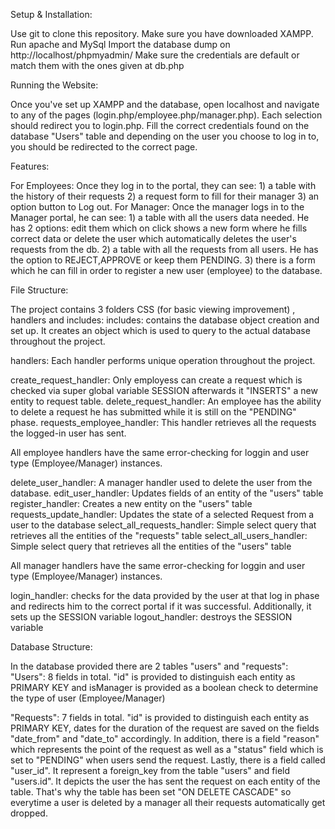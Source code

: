 Setup & Installation:

Use git to clone this repository.
Make sure you have downloaded XAMPP.
Run apache and MySql
Import the database dump on  http://localhost/phpmyadmin/
Make sure the credentials are default or match them with the ones given at db.php

Running the Website:

Once you've set up XAMPP and the database, open localhost and navigate to any of the pages (login.php/employee.php/manager.php).
Each selection should redirect you to login.php. Fill the correct credentials found on the database "Users" table
and depending on the user you choose to log in to, you should be redirected to the correct page.

Features:

  For Employees: 
      Once they log in to the portal, they can see:
      1) a table with the history of their requests
      2) a request form to fill for their manager
      3) an option button to Log out.
  For Manager:
    Once the manager logs in to the Manager portal, he can see:
    1) a table with all the users data needed. He has 2 options: edit them which on click shows a new form where he fills correct data
                                                                or delete the user which automatically deletes the user's requests from the db.
    2) a table with all the requests from all users. He has the option to REJECT,APPROVE or keep them PENDING.
    3) there is a form which he can fill in order to register a new user (employee) to the database.
    
File Structure:

The project contains 3 folders CSS (for basic viewing improvement) , handlers and includes:
includes: contains the database object creation and set up. It creates an object which is used to 
query to the actual database throughout the project.

handlers: Each handler performs unique operation throughout the project.

  create_request_handler: Only employess can create a request which is checked via super global variable SESSION
                          afterwards it "INSERTS" a new entity to request table.
  delete_request_handler: An employee has the ability to delete a request he has submitted while it is still on the "PENDING" phase.
  requests_employee_handler: This handler retrieves all the requests the logged-in user has sent.
    
  All employee handlers have the same error-checking for loggin and user type (Employee/Manager) instances.
    
  delete_user_handler: A manager handler used to delete the user from the database.
  edit_user_handler: Updates fields of an entity of the "users" table
  register_handler: Creates a new entity on the "users" table
  requests_update_handler: Updates the state of a selected Request from a user to the database
  select_all_requests_handler: Simple select query that retrieves all the entities of the "requests" table
  select_all_users_handler: Simple select query that retrieves all the entities of the "users" table

  All manager handlers have the same error-checking for loggin and user type (Employee/Manager) instances.

  login_handler: checks for the data provided by the user at that log in phase and redirects him to the correct portal if it was successful.
  Additionally, it sets up the SESSION variable
  logout_handler: destroys the SESSION variable

Database Structure:

  In the database provided there are 2 tables "users" and "requests":
  "Users": 8 fields in total. "id" is provided to distinguish each entity as PRIMARY KEY
  and isManager is provided as a boolean check to determine the type of user (Employee/Manager)
  
  "Requests": 7 fields in total. "id" is provided to distinguish each entity as PRIMARY KEY,
  dates for the duration of the request are saved on the fields "date_from" and "date_to" accordingly.
  In addition, there is a field "reason" which represents the point of the request as well as a "status" field which 
  is set to "PENDING" when  users send the request. Lastly, there is a field called "user_id". It represent a foreign_key from the table 
  "users" and  field "users.id". It depicts the user the has sent the request on each entity of the table. That's why the table has been set 
  "ON DELETE CASCADE" so everytime a user is deleted by a manager all their requests automatically get dropped.
    
  
    
                                          



